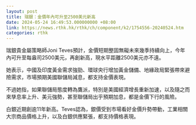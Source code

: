```yaml
---
layout: post
title: 瑞銀：金價年內可升至2500美元新高
date: 2024-05-24 16:49:53.000000000 +08:00
link: https://news.rthk.hk/rthk/ch/component/k2/1754556-20240524.htm
categories: rthk
---
```


瑞銀貴金屬策略師Joni Teves預計，金價短期整固無礙未來幾季持續向上，今年內可升至每盎司2500美元，再創新高，現水平距離2500美元亦不遠。

她表示，中國及印度黃金需求強勁、環球央行增加黃金儲備、地緣政局緊張帶來避險需求，市場預期美國聯儲局減息，都支持金價表現。

不過她指，如果聯儲局態度轉為鷹派，特別是美國經濟增長重新加速，以及隨之而來孳息率上升、美元強勢，甚至聯儲局出乎預期加息，都是金價下行的風險。

白銀近期創逾11年新高。Teves認為，銀價受到市場看好金價升勢帶動，工業相關大宗商品價格上升，以及白銀供應緊張，都支持價格表現。
